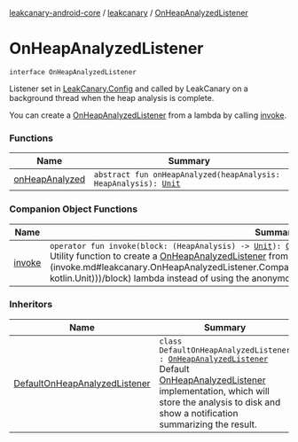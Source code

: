 [leakcanary-android-core](../../index.md) / [leakcanary](../index.md) / [OnHeapAnalyzedListener](./index.md)

# OnHeapAnalyzedListener

`interface OnHeapAnalyzedListener`

Listener set in [LeakCanary.Config](../-leak-canary/-config/index.md) and called by LeakCanary on a background thread when the
heap analysis is complete.

You can create a [OnHeapAnalyzedListener](./index.md) from a lambda by calling [invoke](invoke.md).

### Functions

| Name | Summary |
|---|---|
| [onHeapAnalyzed](on-heap-analyzed.md) | `abstract fun onHeapAnalyzed(heapAnalysis: HeapAnalysis): `[`Unit`](https://kotlinlang.org/api/latest/jvm/stdlib/kotlin/-unit/index.html) |

### Companion Object Functions

| Name | Summary |
|---|---|
| [invoke](invoke.md) | `operator fun invoke(block: (HeapAnalysis) -> `[`Unit`](https://kotlinlang.org/api/latest/jvm/stdlib/kotlin/-unit/index.html)`): `[`OnHeapAnalyzedListener`](./index.md)<br>Utility function to create a [OnHeapAnalyzedListener](./index.md) from the passed in [block](invoke.md#leakcanary.OnHeapAnalyzedListener.Companion$invoke(kotlin.Function1((shark.HeapAnalysis, kotlin.Unit)))/block) lambda instead of using the anonymous `object : OnHeapAnalyzedListener` syntax. |

### Inheritors

| Name | Summary |
|---|---|
| [DefaultOnHeapAnalyzedListener](../-default-on-heap-analyzed-listener/index.md) | `class DefaultOnHeapAnalyzedListener : `[`OnHeapAnalyzedListener`](./index.md)<br>Default [OnHeapAnalyzedListener](./index.md) implementation, which will store the analysis to disk and show a notification summarizing the result. |
